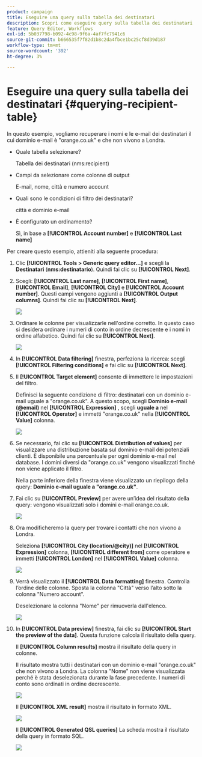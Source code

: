 ```yaml
---
product: campaign
title: Eseguire una query sulla tabella dei destinatari
description: Scopri come eseguire query sulla tabella dei destinatari
feature: Query Editor, Workflows
exl-id: 5b037798-b092-4c98-9f6a-4af7fc7941c6
source-git-commit: b666535f7f82d1b8c2da4fbce1bc25cf8d39d187
workflow-type: tm+mt
source-wordcount: '392'
ht-degree: 3%

---
```


# Eseguire una query sulla tabella dei destinatari {#querying-recipient-table}



In questo esempio, vogliamo recuperare i nomi e le e-mail dei destinatari il cui dominio e-mail è &quot;orange.co.uk&quot; e che non vivono a Londra.

* Quale tabella selezionare?

  Tabella dei destinatari (nms:recipient)

* Campi da selezionare come colonne di output

  E-mail, nome, città e numero account

* Quali sono le condizioni di filtro dei destinatari?

  città e dominio e-mail

* È configurato un ordinamento?

  Sì, in base a **[!UICONTROL Account number]** e **[!UICONTROL Last name]**

Per creare questo esempio, attieniti alla seguente procedura:

1. Clic **[!UICONTROL Tools > Generic query editor...]** e scegli la **Destinatari** (**nms:destinatario**). Quindi fai clic su **[!UICONTROL Next]**.
1. Scegli: **[!UICONTROL Last name]**, **[!UICONTROL First name]**, **[!UICONTROL Email]**, **[!UICONTROL City]** e **[!UICONTROL Account number]**. Questi campi vengono aggiunti a **[!UICONTROL Output columns]**. Quindi fai clic su **[!UICONTROL Next]**.

   ![](assets/query_editor_03.png)

1. Ordinare le colonne per visualizzarle nell&#39;ordine corretto. In questo caso si desidera ordinare i numeri di conto in ordine decrescente e i nomi in ordine alfabetico. Quindi fai clic su **[!UICONTROL Next]**.

   ![](assets/query_editor_04.png)

1. In **[!UICONTROL Data filtering]** finestra, perfeziona la ricerca: scegli **[!UICONTROL Filtering conditions]** e fai clic su **[!UICONTROL Next]**.
1. Il **[!UICONTROL Target element]** consente di immettere le impostazioni del filtro.

   Definisci la seguente condizione di filtro: destinatari con un dominio e-mail uguale a &quot;orange.co.uk&quot;. A questo scopo, scegli **Dominio e-mail (@email)** nel **[!UICONTROL Expression]** , scegli **uguale a** nel **[!UICONTROL Operator]** e immetti &quot;orange.co.uk&quot; nella **[!UICONTROL Value]** colonna.

   ![](assets/query_editor_05.png)

1. Se necessario, fai clic su **[!UICONTROL Distribution of values]** per visualizzare una distribuzione basata sul dominio e-mail dei potenziali clienti. È disponibile una percentuale per ogni dominio e-mail nel database. I domini diversi da &quot;orange.co.uk&quot; vengono visualizzati finché non viene applicato il filtro.

   Nella parte inferiore della finestra viene visualizzato un riepilogo della query: **Dominio e-mail uguale a &quot;orange.co.uk&quot;**.

1. Fai clic su **[!UICONTROL Preview]** per avere un’idea del risultato della query: vengono visualizzati solo i domini e-mail orange.co.uk.

   ![](assets/query_editor_nveau_17.png)

1. Ora modificheremo la query per trovare i contatti che non vivono a Londra.

   Seleziona **[!UICONTROL City (location/@city)]** nel **[!UICONTROL Expression]** colonna, **[!UICONTROL different from]** come operatore e immetti **[!UICONTROL London]** nel **[!UICONTROL Value]** colonna.

   ![](assets/query_editor_08.png)

1. Verrà visualizzato il **[!UICONTROL Data formatting]** finestra. Controlla l’ordine delle colonne. Sposta la colonna &quot;Città&quot; verso l’alto sotto la colonna &quot;Numero account&quot;.

   Deselezionare la colonna &quot;Nome&quot; per rimuoverla dall&#39;elenco.

   ![](assets/query_editor_nveau_15.png)

1. In **[!UICONTROL Data preview]** finestra, fai clic su **[!UICONTROL Start the preview of the data]**. Questa funzione calcola il risultato della query.

   Il **[!UICONTROL Column results]** mostra il risultato della query in colonne.

   Il risultato mostra tutti i destinatari con un dominio e-mail &quot;orange.co.uk&quot; che non vivono a Londra. La colonna &quot;Nome&quot; non viene visualizzata perché è stata deselezionata durante la fase precedente. I numeri di conto sono ordinati in ordine decrescente.

   ![](assets/query_editor_nveau_12.png)

   Il **[!UICONTROL XML result]** mostra il risultato in formato XML.

   ![](assets/query_editor_nveau_13.png)

   Il **[!UICONTROL Generated QSL queries]** La scheda mostra il risultato della query in formato SQL.

   ![](assets/query_editor_nveau_14.png)
